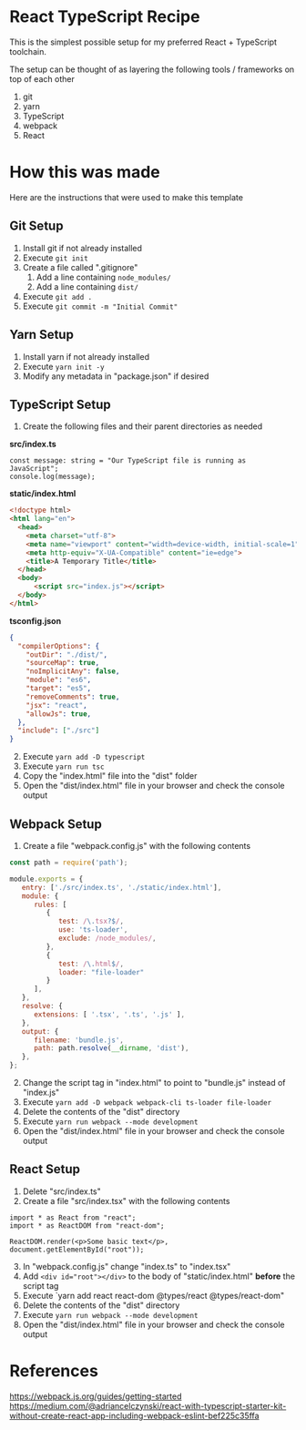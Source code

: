 # React TypeScript Recipe

This is the simplest possible setup for my preferred React + TypeScript toolchain.

The setup can be thought of as layering the following tools / frameworks on top of each other
 1. git
 2. yarn
 3. TypeScript
 4. webpack
 5. React

# How this was made

Here are the instructions that were used to make this template

## Git Setup

1. Install git if not already installed
2. Execute `git init`
3. Create a file called ".gitignore"
   1. Add a line containing `node_modules/`
   2. Add a line containing `dist/`
4. Execute `git add .`
5. Execute `git commit -m "Initial Commit"`

## Yarn Setup

1. Install yarn if not already installed
2. Execute `yarn init -y`
3. Modify any metadata in "package.json" if desired

## TypeScript Setup

1. Create the following files and their parent directories as needed

**src/index.ts**
```tsx
const message: string = "Our TypeScript file is running as JavaScript";
console.log(message);
```

**static/index.html**
```html
<!doctype html>
<html lang="en">
  <head>
    <meta charset="utf-8">
    <meta name="viewport" content="width=device-width, initial-scale=1">
    <meta http-equiv="X-UA-Compatible" content="ie=edge">
    <title>A Temporary Title</title>
  </head>
  <body>
      <script src="index.js"></script>
  </body>
</html>
```

**tsconfig.json**
```json
{
  "compilerOptions": {
    "outDir": "./dist/",
    "sourceMap": true,
    "noImplicitAny": false,
    "module": "es6",
    "target": "es5",
    "removeComments": true,
    "jsx": "react",
    "allowJs": true,
  },
  "include": ["./src"]
}
```

2. Execute `yarn add -D typescript`
3. Execute `yarn run tsc`
4. Copy the "index.html" file into the "dist" folder
5. Open the "dist/index.html" file in your browser and check the console output

## Webpack Setup
1. Create a file "webpack.config.js" with the following contents
```js
const path = require('path');

module.exports = {
   entry: ['./src/index.ts', './static/index.html'],
   module: {
      rules: [
         {
            test: /\.tsx?$/,
            use: 'ts-loader',
            exclude: /node_modules/,
         },
         {
            test: /\.html$/,
            loader: "file-loader"
         }
      ],
   },
   resolve: {
      extensions: [ '.tsx', '.ts', '.js' ],
   },
   output: {
      filename: 'bundle.js',
      path: path.resolve(__dirname, 'dist'),
   },
};
```
2. Change the script tag in "index.html" to point to "bundle.js" instead of "index.js"
3. Execute `yarn add -D webpack webpack-cli ts-loader file-loader`
4. Delete the contents of the "dist" directory
5. Execute `yarn run webpack --mode development`
6. Open the "dist/index.html" file in your browser and check the console output

## React Setup

1. Delete "src/index.ts"
2. Create a file "src/index.tsx" with the following contents
```tsx
import * as React from "react";
import * as ReactDOM from "react-dom";

ReactDOM.render(<p>Some basic text</p>, document.getElementById("root"));
```
3. In "webpack.config.js" change "index.ts" to "index.tsx"
4. Add `<div id="root"></div>` to the body of "static/index.html" **before** the script tag
5. Execute `yarn add react react-dom @types/react @types/react-dom"
6. Delete the contents of the "dist" directory
7. Execute `yarn run webpack --mode development`
8. Open the "dist/index.html" file in your browser and check the console output

# References

https://webpack.js.org/guides/getting-started
https://medium.com/@adriancelczynski/react-with-typescript-starter-kit-without-create-react-app-including-webpack-eslint-bef225c35ffa
